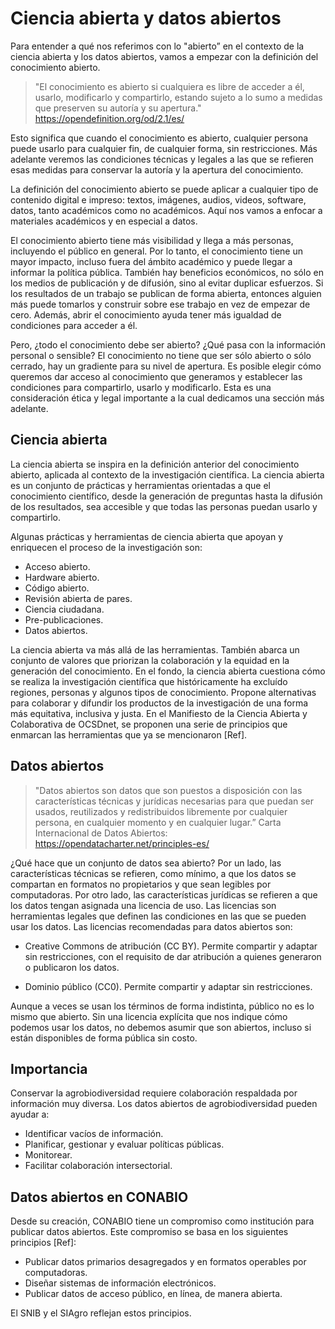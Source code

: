 # Ciencia abierta y datos abiertos

Para entender a qué nos referimos con lo "abierto” en el contexto de la ciencia abierta y los datos abiertos, vamos a empezar con la definición del conocimiento abierto.

> "El conocimiento es abierto si cualquiera es libre de acceder a él, usarlo, modificarlo y compartirlo, estando sujeto a lo sumo a medidas que preserven su autoría y su apertura."
> https://opendefinition.org/od/2.1/es/

Esto significa que cuando el conocimiento es abierto, cualquier persona puede usarlo para cualquier fin, de cualquier forma, sin restricciones. Más adelante veremos las condiciones técnicas y legales a las que se refieren esas medidas para conservar la autoría y la apertura del conocimiento. 

La definición del conocimiento abierto se puede aplicar a cualquier tipo de contenido digital e impreso: textos, imágenes, audios, videos, software, datos, tanto académicos como no académicos. Aquí nos vamos a enfocar a materiales académicos y en especial a datos. 

El conocimiento abierto tiene más visibilidad y llega a más personas, incluyendo el público en general. Por lo tanto, el conocimiento tiene un mayor impacto, incluso fuera del ámbito académico y puede llegar a informar la política pública. También hay beneficios económicos, no sólo en los medios de publicación y de difusión, sino al evitar duplicar esfuerzos. Si los resultados de un trabajo se publican de forma abierta, entonces alguien más puede tomarlos y construir sobre ese trabajo en vez de empezar de cero. Además, abrir el conocimiento ayuda tener más igualdad de condiciones para acceder a él.

Pero, ¿todo el conocimiento debe ser abierto? ¿Qué pasa con la información personal o sensible? El conocimiento no tiene que ser sólo abierto o sólo cerrado, hay un gradiente para su nivel de apertura. Es posible elegir cómo queremos dar acceso al conocimiento que generamos y establecer las condiciones para compartirlo, usarlo y modificarlo. Esta es una consideración ética y legal importante a la cual dedicamos una sección más adelante.


## Ciencia abierta

La ciencia abierta se inspira en la definición anterior del conocimiento abierto, aplicada al contexto de la investigación científica. La ciencia abierta es un conjunto de prácticas y herramientas orientadas a que el conocimiento científico, desde la generación de preguntas hasta la difusión de los resultados, sea accesible y que todas las personas puedan usarlo y compartirlo. 

Algunas prácticas y herramientas de ciencia abierta que apoyan y enriquecen el proceso de la investigación son:

* Acceso abierto.
* Hardware abierto.
* Código abierto.
* Revisión abierta de pares.
* Ciencia ciudadana.
* Pre-publicaciones.
* Datos abiertos.


La ciencia abierta va más allá de las herramientas. También abarca un conjunto de valores que priorizan la colaboración y la equidad en la generación del conocimiento. En el fondo, la ciencia abierta cuestiona cómo se realiza la investigación científica que históricamente ha excluído regiones, personas y algunos tipos de conocimiento. Propone alternativas para colaborar y difundir los productos de la investigación de una forma más equitativa, inclusiva y justa. En el Manifiesto de la Ciencia Abierta y Colaborativa de OCSDnet, se proponen una serie de principios que enmarcan las herramientas que ya se mencionaron [Ref].


## Datos abiertos

> "Datos abiertos son datos que son puestos a disposición con las características técnicas y jurídicas necesarias para que puedan ser usados, reutilizados y redistribuidos libremente por cualquier persona, en cualquier momento y en cualquier lugar.”
> Carta Internacional de Datos Abiertos: https://opendatacharter.net/principles-es/

¿Qué hace que un conjunto de datos sea abierto? Por un lado, las características técnicas se refieren, como mínimo, a que los datos se compartan en formatos no propietarios y que sean legibles por computadoras. Por otro lado, las características jurídicas se refieren a que los datos tengan asignada una licencia de uso. Las licencias son herramientas legales que definen las condiciones en las que se pueden usar los datos. Las licencias recomendadas para datos abiertos son:

* Creative Commons de atribución (CC BY). Permite compartir y adaptar sin restricciones, con el requisito de dar atribución a quienes generaron o publicaron los datos.

* Dominio público (CC0). Permite compartir y adaptar sin restricciones. 

Aunque a veces se usan los términos de forma indistinta, público no es lo mismo que abierto. Sin una licencia explícita que nos indique cómo podemos usar los datos, no debemos asumir que son abiertos, incluso si están disponibles de forma pública sin costo.

## Importancia

Conservar la agrobiodiversidad requiere colaboración respaldada por información muy diversa. Los datos abiertos de agrobiodiversidad pueden ayudar a:
* Identificar vacíos de información.
* Planificar, gestionar y evaluar políticas públicas.
* Monitorear.
* Facilitar colaboración intersectorial.

## Datos abiertos en CONABIO

Desde su creación, CONABIO tiene un compromiso como institución para publicar datos abiertos. Este compromiso se basa en los siguientes principios [Ref]:

* Publicar datos primarios desagregados y en formatos operables por computadoras.
* Diseñar sistemas de información electrónicos.
* Publicar datos de acceso público, en línea, de manera abierta. 

El SNIB y el SIAgro reflejan estos principios. 




